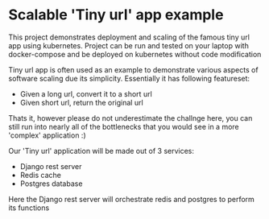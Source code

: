 # Scalable 'Tiny url' app example
This project demonstrates deployment and scaling of the famous tiny url app using kubernetes.
Project can be run and tested on your laptop with docker-compose and  be deployed on kubernetes without code modification

Tiny url app is often used as an example to demonstrate various aspects of software scaling due its simplicity. Essentially it has following featureset:
- Given a long url, convert it to a short url
- Given short url, return the original url

Thats it, however please do not underestimate the challnge here, you can still run into nearly all of the bottlenecks that you would see in a more 'complex' application :)

Our 'Tiny url' application will be made out of 3 services:
- Django rest server
- Redis cache
- Postgres database

Here the Django rest server will orchestrate redis and postgres to perform its functions
